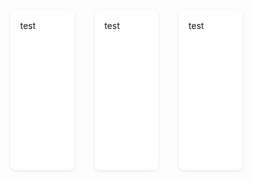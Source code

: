 <style>
/*@import url('https://fonts.googleapis.com/css?family=Oswald&display=swap');*/
/*@import url('https://fonts.googleapis.com/css?family=Poppins&display=swap');*/
/*@import url('https://fonts.googleapis.com/css?family=Titillium+Web&display=swap');*/
/*! normalize.css v8.0.1 | MIT License | github.com/necolas/normalize.css */html{line-height:1.15;-webkit-text-size-adjust:100%}body{margin:0}a{background-color:transparent}img{border-style:none}html{box-sizing:border-box;font-family:sans-serif}*,*::before,*::after{box-sizing:inherit}html{font-family:-apple-system, blinkmacsystemfont, "segoe ui", roboto, "helvetica neue", arial, "noto sans", sans-serif, "apple color emoji", "segoe ui emoji", "segoe ui symbol", "noto color emoji";line-height:1.5}*,*::before,*::after{border-width:0;border-style:solid;border-color:currentcolor}img{border-style:solid}a{color:inherit;text-decoration:inherit}img{display:block;vertical-align:middle}img{max-width:100%;height:auto}y{display:block}/*! yogurt.css v1.1.0-solidcore | MIT License | github.com/yogurt-foundation/yogurt-css */@-webkit-keyframes blur-in{to{opacity:1;-webkit-filter:blur(0);filter:blur(0)}}@keyframes blur-in{from{opacity:0;-webkit-filter:blur(4px);filter:blur(4px)}to{opacity:1;-webkit-filter:blur(0);filter:blur(0)}}@-webkit-keyframes blur-out{to{opacity:1;-webkit-filter:blur(4px);filter:blur(4px)}}@keyframes blur-out{from{opacity:1;-webkit-filter:blur(0);filter:blur(0)}to{opacity:1;-webkit-filter:blur(4px);filter:blur(4px)}}@-webkit-keyframes fade-in{to{opacity:1}}@keyframes fade-in{from{opacity:0}to{opacity:1}}@-webkit-keyframes fade-in-bottom-left{to{opacity:1;-webkit-transform:translate3d(0, 0, 0);transform:translate3d(0, 0, 0)}}@keyframes fade-in-bottom-left{from{opacity:0;-webkit-transform:translate3d(-100%, 100%, 0);transform:translate3d(-100%, 100%, 0)}to{opacity:1;-webkit-transform:translate3d(0, 0, 0);transform:translate3d(0, 0, 0)}}@-webkit-keyframes fade-in-bottom-right{to{opacity:1;-webkit-transform:translate3d(0, 0, 0);transform:translate3d(0, 0, 0)}}@keyframes fade-in-bottom-right{from{opacity:0;-webkit-transform:translate3d(100%, 100%, 0);transform:translate3d(100%, 100%, 0)}to{opacity:1;-webkit-transform:translate3d(0, 0, 0);transform:translate3d(0, 0, 0)}}@-webkit-keyframes fade-in-down{to{opacity:1;-webkit-transform:translate3d(0, 0, 0);transform:translate3d(0, 0, 0)}}@keyframes fade-in-down{from{opacity:0;-webkit-transform:translate3d(0, -100%, 0);transform:translate3d(0, -100%, 0)}to{opacity:1;-webkit-transform:translate3d(0, 0, 0);transform:translate3d(0, 0, 0)}}@-webkit-keyframes fade-in-left{to{opacity:1;-webkit-transform:translate3d(0, 0, 0);transform:translate3d(0, 0, 0)}}@keyframes fade-in-left{from{opacity:0;-webkit-transform:translate3d(-100%, 0, 0);transform:translate3d(-100%, 0, 0)}to{opacity:1;-webkit-transform:translate3d(0, 0, 0);transform:translate3d(0, 0, 0)}}@-webkit-keyframes fade-in-right{to{opacity:1;-webkit-transform:translate3d(0, 0, 0);transform:translate3d(0, 0, 0)}}@keyframes fade-in-right{from{opacity:0;-webkit-transform:translate3d(100%, 0, 0);transform:translate3d(100%, 0, 0)}to{opacity:1;-webkit-transform:translate3d(0, 0, 0);transform:translate3d(0, 0, 0)}}@-webkit-keyframes fade-in-top-left{to{opacity:1;-webkit-transform:translate3d(0, 0, 0);transform:translate3d(0, 0, 0)}}@keyframes fade-in-top-left{from{opacity:0;-webkit-transform:translate3d(-100%, -100%, 0);transform:translate3d(-100%, -100%, 0)}to{opacity:1;-webkit-transform:translate3d(0, 0, 0);transform:translate3d(0, 0, 0)}}@-webkit-keyframes fade-in-top-right{to{opacity:1;-webkit-transform:translate3d(0, 0, 0);transform:translate3d(0, 0, 0)}}@keyframes fade-in-top-right{from{opacity:0;-webkit-transform:translate3d(100%, -100%, 0);transform:translate3d(100%, -100%, 0)}to{opacity:1;-webkit-transform:translate3d(0, 0, 0);transform:translate3d(0, 0, 0)}}@-webkit-keyframes fade-in-up{to{opacity:1;-webkit-transform:translate3d(0, 0, 0);transform:translate3d(0, 0, 0)}}@keyframes fade-in-up{from{opacity:0;-webkit-transform:translate3d(0, 100%, 0);transform:translate3d(0, 100%, 0)}to{opacity:1;-webkit-transform:translate3d(0, 0, 0);transform:translate3d(0, 0, 0)}}@-webkit-keyframes fade-out{to{opacity:0}}@keyframes fade-out{from{opacity:1}to{opacity:0}}@-webkit-keyframes fade-out-bottom-left{to{opacity:1;-webkit-transform:translate3d(-100%, 100%, 0);transform:translate3d(-100%, 100%, 0)}}@keyframes fade-out-bottom-left{from{opacity:1;-webkit-transform:translate3d(0, 0, 0);transform:translate3d(0, 0, 0)}to{opacity:1;-webkit-transform:translate3d(-100%, 100%, 0);transform:translate3d(-100%, 100%, 0)}}@-webkit-keyframes fade-out-bottom-right{to{opacity:1;-webkit-transform:translate3d(100%, 100%, 0);transform:translate3d(100%, 100%, 0)}}@keyframes fade-out-bottom-right{from{opacity:1;-webkit-transform:translate3d(0, 0, 0);transform:translate3d(0, 0, 0)}to{opacity:1;-webkit-transform:translate3d(100%, 100%, 0);transform:translate3d(100%, 100%, 0)}}@-webkit-keyframes fade-out-down{to{opacity:1;-webkit-transform:translate3d(0, 100%, 0);transform:translate3d(0, 100%, 0)}}@keyframes fade-out-down{from{opacity:1;-webkit-transform:translate3d(0, 0, 0);transform:translate3d(0, 0, 0)}to{opacity:1;-webkit-transform:translate3d(0, 100%, 0);transform:translate3d(0, 100%, 0)}}@-webkit-keyframes fade-out-left{to{opacity:0;-webkit-transform:translate3d(-100%, 0, 0);transform:translate3d(-100%, 0, 0)}}@keyframes fade-out-left{from{opacity:1;-webkit-transform:translate3d(0, 0, 0);transform:translate3d(0, 0, 0)}to{opacity:0;-webkit-transform:translate3d(-100%, 0, 0);transform:translate3d(-100%, 0, 0)}}@-webkit-keyframes fade-out-right{to{opacity:0;-webkit-transform:translate3d(100%, 0, 0);transform:translate3d(100%, 0, 0)}}@keyframes fade-out-right{from{opacity:1;-webkit-transform:translate3d(0, 0, 0);transform:translate3d(0, 0, 0)}to{opacity:0;-webkit-transform:translate3d(100%, 0, 0);transform:translate3d(100%, 0, 0)}}@-webkit-keyframes fade-out-top-left{to{opacity:0;-webkit-transform:translate3d(-100%, -100%, 0);transform:translate3d(-100%, -100%, 0)}}@keyframes fade-out-top-left{from{opacity:1;-webkit-transform:translate3d(0, 0, 0);transform:translate3d(0, 0, 0)}to{opacity:0;-webkit-transform:translate3d(-100%, -100%, 0);transform:translate3d(-100%, -100%, 0)}}@-webkit-keyframes fade-out-top-right{to{opacity:0;-webkit-transform:translate3d(100%, -100%, 0);transform:translate3d(100%, -100%, 0)}}@keyframes fade-out-top-right{from{opacity:1;-webkit-transform:translate3d(0, 0, 0);transform:translate3d(0, 0, 0)}to{opacity:0;-webkit-transform:translate3d(100%, -100%, 0);transform:translate3d(100%, -100%, 0)}}@-webkit-keyframes fade-out-top-up{to{opacity:0;-webkit-transform:translate3d(0, -100%, 0);transform:translate3d(0, -100%, 0)}}@keyframes fade-out-top-up{from{opacity:1;-webkit-transform:translate3d(0, 0, 0);transform:translate3d(0, 0, 0)}to{opacity:0;-webkit-transform:translate3d(0, -100%, 0);transform:translate3d(0, -100%, 0)}}@-webkit-keyframes roll-in-left{to{opacity:1;-webkit-transform:translate3d(0, 0, 0);transform:translate3d(0, 0, 0)}}@keyframes roll-in-left{from{opacity:0;-webkit-transform:translate3d(-100%, 0, 0);transform:translate3d(-100%, 0, 0)}to{opacity:1;-webkit-transform:translate3d(0, 0, 0);transform:translate3d(0, 0, 0)}}@-webkit-keyframes roll-in-right{to{opacity:1;-webkit-transform:translate3d(0, 0, 0);transform:translate3d(0, 0, 0)}}@keyframes roll-in-right{from{opacity:0;-webkit-transform:translate3d(100%, 0, 0) rotate3d(0, 0, 1, 120deg);transform:translate3d(100%, 0, 0) rotate3d(0, 0, 1, 120deg)}to{opacity:1;-webkit-transform:translate3d(0, 0, 0);transform:translate3d(0, 0, 0)}}@-webkit-keyframes roll-out-left{to{opacity:0;-webkit-transform:translate3d(-100%, 0, 0) rotate3d(0, 0, 1, -120deg);transform:translate3d(-100%, 0, 0) rotate3d(0, 0, 1, -120deg)}}@keyframes roll-out-left{from{opacity:1}to{opacity:0;-webkit-transform:translate3d(-100%, 0, 0) rotate3d(0, 0, 1, -120deg);transform:translate3d(-100%, 0, 0) rotate3d(0, 0, 1, -120deg)}}@-webkit-keyframes roll-out-right{to{opacity:0;-webkit-transform:translate3d(100%, 0, 0) rotate3d(0, 0, 1, 120deg);transform:translate3d(100%, 0, 0) rotate3d(0, 0, 1, 120deg)}}@keyframes roll-out-right{from{opacity:1}to{opacity:0;-webkit-transform:translate3d(100%, 0, 0) rotate3d(0, 0, 1, 120deg);transform:translate3d(100%, 0, 0) rotate3d(0, 0, 1, 120deg)}}@-webkit-keyframes slide-in-down{to{-webkit-transform:translate3d(0, 0, 0);transform:translate3d(0, 0, 0)}}@keyframes slide-in-down{from{-webkit-transform:translate3d(0, -100%, 0);transform:translate3d(0, -100%, 0);visibility:visible}to{-webkit-transform:translate3d(0, 0, 0);transform:translate3d(0, 0, 0)}}@-webkit-keyframes slide-in-left{to{-webkit-transform:translate3d(0, 0, 0);transform:translate3d(0, 0, 0)}}@keyframes slide-in-left{from{-webkit-transform:translate3d(-100%, 0, 0);transform:translate3d(-100%, 0, 0);visibility:visible}to{-webkit-transform:translate3d(0, 0, 0);transform:translate3d(0, 0, 0)}}@-webkit-keyframes slide-in-right{to{-webkit-transform:translate3d(0, 0, 0);transform:translate3d(0, 0, 0)}}@keyframes slide-in-right{from{-webkit-transform:translate3d(100%, 0, 0);transform:translate3d(100%, 0, 0);visibility:visible}to{-webkit-transform:translate3d(0, 0, 0);transform:translate3d(0, 0, 0)}}@-webkit-keyframes slide-in-up{to{-webkit-transform:translate3d(0, 0, 0);transform:translate3d(0, 0, 0)}}@keyframes slide-in-up{from{-webkit-transform:translate3d(0, 100%, 0);transform:translate3d(0, 100%, 0);visibility:visible}to{-webkit-transform:translate3d(0, 0, 0);transform:translate3d(0, 0, 0)}}@-webkit-keyframes slide-out-down{to{visibility:hidden;-webkit-transform:translate3d(0, 100%, 0);transform:translate3d(0, 100%, 0)}}@keyframes slide-out-down{from{-webkit-transform:translate3d(0, 0, 0);transform:translate3d(0, 0, 0)}to{visibility:hidden;-webkit-transform:translate3d(0, 100%, 0);transform:translate3d(0, 100%, 0)}}@-webkit-keyframes slide-out-left{to{visibility:hidden;-webkit-transform:translate3d(-100%, 0, 0);transform:translate3d(-100%, 0, 0)}}@keyframes slide-out-left{from{-webkit-transform:translate3d(0, 0, 0);transform:translate3d(0, 0, 0)}to{visibility:hidden;-webkit-transform:translate3d(-100%, 0, 0);transform:translate3d(-100%, 0, 0)}}@-webkit-keyframes slide-out-right{to{visibility:hidden;-webkit-transform:translate3d(100%, 0, 0);transform:translate3d(100%, 0, 0)}}@keyframes slide-out-right{from{-webkit-transform:translate3d(0, 0, 0);transform:translate3d(0, 0, 0)}to{visibility:hidden;-webkit-transform:translate3d(100%, 0, 0);transform:translate3d(100%, 0, 0)}}@-webkit-keyframes slide-out-up{to{visibility:hidden;-webkit-transform:translate3d(0, -100%, 0);transform:translate3d(0, -100%, 0)}}@keyframes slide-out-up{from{-webkit-transform:translate3d(0, 0, 0);transform:translate3d(0, 0, 0)}to{visibility:hidden;-webkit-transform:translate3d(0, -100%, 0);transform:translate3d(0, -100%, 0)}}.bg-white{background-color:#fff}.rounded-lg{border-radius:.5rem}.shadow-dreamy-sm{box-shadow:0 1px 2px 0 rgba(0,0,0,0.05),0 1px 4px 0 rgba(0,0,0,0.04),0 1px 6px 0 rgba(0,0,0,0.03),0 1px 8px 0 rgba(0,0,0,0.02)}.items-start{-ms-flex-align:start;align-items:flex-start}.items-center{-ms-flex-align:center;align-items:center}.flex-row{-ms-flex-direction:row;flex-direction:row}.justify-start{-ms-flex-pack:start;justify-content:flex-start}.justify-center{-ms-flex-pack:center;justify-content:center}.flex{display:-ms-flexbox;display:flex}.object-contain{-o-object-fit:contain;object-fit:contain}.object-center{-o-object-position:center;object-position:center}.h-64{height:16rem}.w-1\/3{width:33.33333%}.m-4{margin:1rem}.px-1{padding-left:.25rem;padding-right:.25rem}.p-4{padding:1rem}.text-gray-600{color:#718096}.text-sm{font-size:.875rem}.depth-normal{line-height:1.5}.underline{text-decoration:underline}@keyframes blur-in{from{opacity:0;-webkit-filter:blur(4px);filter:blur(4px)}to{opacity:1;-webkit-filter:blur(0);filter:blur(0)}}@keyframes blur-out{from{opacity:1;-webkit-filter:blur(0);filter:blur(0)}to{opacity:1;-webkit-filter:blur(4px);filter:blur(4px)}}@keyframes fade-in{from{opacity:0}to{opacity:1}}@keyframes fade-in-bottom-left{from{opacity:0;-webkit-transform:translate3d(-100%, 100%, 0);transform:translate3d(-100%, 100%, 0)}to{opacity:1;-webkit-transform:translate3d(0, 0, 0);transform:translate3d(0, 0, 0)}}@keyframes fade-in-bottom-right{from{opacity:0;-webkit-transform:translate3d(100%, 100%, 0);transform:translate3d(100%, 100%, 0)}to{opacity:1;-webkit-transform:translate3d(0, 0, 0);transform:translate3d(0, 0, 0)}}@keyframes fade-in-down{from{opacity:0;-webkit-transform:translate3d(0, -100%, 0);transform:translate3d(0, -100%, 0)}to{opacity:1;-webkit-transform:translate3d(0, 0, 0);transform:translate3d(0, 0, 0)}}@keyframes fade-in-left{from{opacity:0;-webkit-transform:translate3d(-100%, 0, 0);transform:translate3d(-100%, 0, 0)}to{opacity:1;-webkit-transform:translate3d(0, 0, 0);transform:translate3d(0, 0, 0)}}@keyframes fade-in-right{from{opacity:0;-webkit-transform:translate3d(100%, 0, 0);transform:translate3d(100%, 0, 0)}to{opacity:1;-webkit-transform:translate3d(0, 0, 0);transform:translate3d(0, 0, 0)}}@keyframes fade-in-top-left{from{opacity:0;-webkit-transform:translate3d(-100%, -100%, 0);transform:translate3d(-100%, -100%, 0)}to{opacity:1;-webkit-transform:translate3d(0, 0, 0);transform:translate3d(0, 0, 0)}}@keyframes fade-in-top-right{from{opacity:0;-webkit-transform:translate3d(100%, -100%, 0);transform:translate3d(100%, -100%, 0)}to{opacity:1;-webkit-transform:translate3d(0, 0, 0);transform:translate3d(0, 0, 0)}}@keyframes fade-in-up{from{opacity:0;-webkit-transform:translate3d(0, 100%, 0);transform:translate3d(0, 100%, 0)}to{opacity:1;-webkit-transform:translate3d(0, 0, 0);transform:translate3d(0, 0, 0)}}@keyframes fade-out{from{opacity:1}to{opacity:0}}@keyframes fade-out-bottom-left{from{opacity:1;-webkit-transform:translate3d(0, 0, 0);transform:translate3d(0, 0, 0)}to{opacity:1;-webkit-transform:translate3d(-100%, 100%, 0);transform:translate3d(-100%, 100%, 0)}}@keyframes fade-out-bottom-right{from{opacity:1;-webkit-transform:translate3d(0, 0, 0);transform:translate3d(0, 0, 0)}to{opacity:1;-webkit-transform:translate3d(100%, 100%, 0);transform:translate3d(100%, 100%, 0)}}@keyframes fade-out-down{from{opacity:1;-webkit-transform:translate3d(0, 0, 0);transform:translate3d(0, 0, 0)}to{opacity:1;-webkit-transform:translate3d(0, 100%, 0);transform:translate3d(0, 100%, 0)}}@keyframes fade-out-left{from{opacity:1;-webkit-transform:translate3d(0, 0, 0);transform:translate3d(0, 0, 0)}to{opacity:0;-webkit-transform:translate3d(-100%, 0, 0);transform:translate3d(-100%, 0, 0)}}@keyframes fade-out-right{from{opacity:1;-webkit-transform:translate3d(0, 0, 0);transform:translate3d(0, 0, 0)}to{opacity:0;-webkit-transform:translate3d(100%, 0, 0);transform:translate3d(100%, 0, 0)}}@keyframes fade-out-top-left{from{opacity:1;-webkit-transform:translate3d(0, 0, 0);transform:translate3d(0, 0, 0)}to{opacity:0;-webkit-transform:translate3d(-100%, -100%, 0);transform:translate3d(-100%, -100%, 0)}}@keyframes fade-out-top-right{from{opacity:1;-webkit-transform:translate3d(0, 0, 0);transform:translate3d(0, 0, 0)}to{opacity:0;-webkit-transform:translate3d(100%, -100%, 0);transform:translate3d(100%, -100%, 0)}}@keyframes fade-out-top-up{from{opacity:1;-webkit-transform:translate3d(0, 0, 0);transform:translate3d(0, 0, 0)}to{opacity:0;-webkit-transform:translate3d(0, -100%, 0);transform:translate3d(0, -100%, 0)}}@keyframes roll-in-left{from{opacity:0;-webkit-transform:translate3d(-100%, 0, 0);transform:translate3d(-100%, 0, 0)}to{opacity:1;-webkit-transform:translate3d(0, 0, 0);transform:translate3d(0, 0, 0)}}@keyframes roll-in-right{from{opacity:0;-webkit-transform:translate3d(100%, 0, 0) rotate3d(0, 0, 1, 120deg);transform:translate3d(100%, 0, 0) rotate3d(0, 0, 1, 120deg)}to{opacity:1;-webkit-transform:translate3d(0, 0, 0);transform:translate3d(0, 0, 0)}}@keyframes roll-out-left{from{opacity:1}to{opacity:0;-webkit-transform:translate3d(-100%, 0, 0) rotate3d(0, 0, 1, -120deg);transform:translate3d(-100%, 0, 0) rotate3d(0, 0, 1, -120deg)}}@keyframes roll-out-right{from{opacity:1}to{opacity:0;-webkit-transform:translate3d(100%, 0, 0) rotate3d(0, 0, 1, 120deg);transform:translate3d(100%, 0, 0) rotate3d(0, 0, 1, 120deg)}}@keyframes slide-in-down{from{-webkit-transform:translate3d(0, -100%, 0);transform:translate3d(0, -100%, 0);visibility:visible}to{-webkit-transform:translate3d(0, 0, 0);transform:translate3d(0, 0, 0)}}@keyframes slide-in-left{from{-webkit-transform:translate3d(-100%, 0, 0);transform:translate3d(-100%, 0, 0);visibility:visible}to{-webkit-transform:translate3d(0, 0, 0);transform:translate3d(0, 0, 0)}}@keyframes slide-in-right{from{-webkit-transform:translate3d(100%, 0, 0);transform:translate3d(100%, 0, 0);visibility:visible}to{-webkit-transform:translate3d(0, 0, 0);transform:translate3d(0, 0, 0)}}@keyframes slide-in-up{from{-webkit-transform:translate3d(0, 100%, 0);transform:translate3d(0, 100%, 0);visibility:visible}to{-webkit-transform:translate3d(0, 0, 0);transform:translate3d(0, 0, 0)}}@keyframes slide-out-down{from{-webkit-transform:translate3d(0, 0, 0);transform:translate3d(0, 0, 0)}to{visibility:hidden;-webkit-transform:translate3d(0, 100%, 0);transform:translate3d(0, 100%, 0)}}@keyframes slide-out-left{from{-webkit-transform:translate3d(0, 0, 0);transform:translate3d(0, 0, 0)}to{visibility:hidden;-webkit-transform:translate3d(-100%, 0, 0);transform:translate3d(-100%, 0, 0)}}@keyframes slide-out-right{from{-webkit-transform:translate3d(0, 0, 0);transform:translate3d(0, 0, 0)}to{visibility:hidden;-webkit-transform:translate3d(100%, 0, 0);transform:translate3d(100%, 0, 0)}}@keyframes slide-out-up{from{-webkit-transform:translate3d(0, 0, 0);transform:translate3d(0, 0, 0)}to{visibility:hidden;-webkit-transform:translate3d(0, -100%, 0);transform:translate3d(0, -100%, 0)}}.hover\:text-gray-100:hover{color:#f7fafc}/*! plugins *//*! yogurt.css 1.1.0-solidcore | MIT License | github.com/yogurt-foundation/yogurt-css */
</style>

<y class="flex justify-start items-start">

  <y class="m-4 p-4 w-1/3 h-64 bg-white rounded-lg shadow-dreamy-sm">
    test
  </y>
  <y class="m-4 p-4 w-1/3 h-64 bg-white rounded-lg shadow-dreamy-sm">
    test
  </y>
  <y class="m-4 p-4 w-1/3 h-64 bg-white rounded-lg shadow-dreamy-sm">
    test
  </y>

</y>

